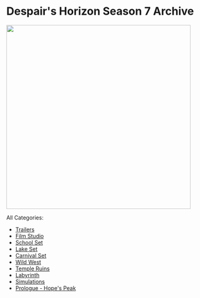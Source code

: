 # Despair's Horizon Season 7 Archive

<img src="https://media.discordapp.net/attachments/593550603511267426/809909980446588958/s7_banner.png" width="480">

All Categories:

* [Trailers](https://astreatss.github.io/DH-Season-7-Archive/Trailers/Trailers)
* [Film Studio](https://astreatss.github.io/DH-Season-7-Archive/FilmStudio/FilmStudio)
* [School Set](https://astreatss.github.io/DH-Season-7-Archive/SchoolSet/SchoolSet)
* [Lake Set](https://astreatss.github.io/DH-Season-7-Archive/LakeSet/LakeSet)
* [Carnival Set](https://astreatss.github.io/DH-Season-7-Archive/CarnivalSet/CarnivalSet)
* [Wild West](https://astreatss.github.io/DH-Season-7-Archive/WildWest/WildWest)
* [Temple Ruins](https://astreatss.github.io/DH-Season-7-Archive/TempleRuins/TempleRuins)
* [Labyrinth](https://astreatss.github.io/DH-Season-7-Archive/Labyrinth/Labyrinth)
* [Simulations](https://astreatss.github.io/DH-Season-7-Archive/Simulations/Simulations)
* [Prologue - Hope's Peak](https://astreatss.github.io/DH-Season-7-Archive/Prologue/Prologue)